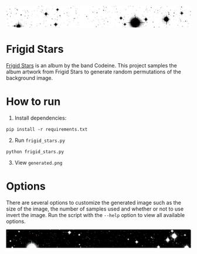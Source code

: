 ![Frigid Stars](header.png)

# Frigid Stars

[Frigid Stars](https://en.wikipedia.org/wiki/Frigid_Stars_LP) is an album by the band Codeine. This project samples the album artwork from Frigid Stars to generate random permutations of the background image.

# How to run

1. Install dependencies:
```
pip install -r requirements.txt
```

2. Run `frigid_stars.py`
```
python frigid_stars.py
```

3. View `generated.png`

# Options

There are several options to customize the generated image such as the size of the image, the number of samples used and whether or not to use invert the image. Run the script with the `--help` option to view all available options.

![Inverted Frigid Stars](footer.png)

